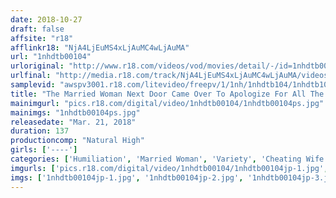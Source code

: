 ```yaml
---
date: 2018-10-27
draft: false
affsite: "r18"
afflinkr18: "NjA4LjEuMS4xLjAuMC4wLjAuMA"
url: "1nhdtb00104"
urloriginal: "http://www.r18.com/videos/vod/movies/detail/-/id=1nhdtb00104"
urlfinal: "http://media.r18.com/track/NjA4LjEuMS4xLjAuMC4wLjAuMA/videos/vod/movies/detail/-/id=1nhdtb00104"
samplevid: "awspv3001.r18.com/litevideo/freepv/1/1nh/1nhdtb104/1nhdtb104_dmb_w.mp4"
title: "The Married Woman Next Door Came Over To Apologize For All The Noise She Was Making So I Made Her Get On Her Hands And Knees And I Blasted Her With A Deep Throat Blowjob Ejaculation"
mainimgurl: "pics.r18.com/digital/video/1nhdtb00104/1nhdtb00104ps.jpg"
mainimgs: "1nhdtb00104ps.jpg"
releasedate: "Mar. 21, 2018"
duration: 137
productioncomp: "Natural High"
girls: ['----']
categories: ['Humiliation', 'Married Woman', 'Variety', 'Cheating Wife', 'Deep Throat', 'Huge Dick - Large Dick', 'Hi-Def']
imgurls: ['pics.r18.com/digital/video/1nhdtb00104/1nhdtb00104jp-1.jpg', 'pics.r18.com/digital/video/1nhdtb00104/1nhdtb00104jp-2.jpg', 'pics.r18.com/digital/video/1nhdtb00104/1nhdtb00104jp-3.jpg', 'pics.r18.com/digital/video/1nhdtb00104/1nhdtb00104jp-4.jpg', 'pics.r18.com/digital/video/1nhdtb00104/1nhdtb00104jp-5.jpg', 'pics.r18.com/digital/video/1nhdtb00104/1nhdtb00104jp-6.jpg', 'pics.r18.com/digital/video/1nhdtb00104/1nhdtb00104jp-7.jpg', 'pics.r18.com/digital/video/1nhdtb00104/1nhdtb00104jp-8.jpg', 'pics.r18.com/digital/video/1nhdtb00104/1nhdtb00104jp-9.jpg', 'pics.r18.com/digital/video/1nhdtb00104/1nhdtb00104jp-10.jpg', 'pics.r18.com/digital/video/1nhdtb00104/1nhdtb00104jp-11.jpg', 'pics.r18.com/digital/video/1nhdtb00104/1nhdtb00104jp-12.jpg', 'pics.r18.com/digital/video/1nhdtb00104/1nhdtb00104jp-13.jpg', 'pics.r18.com/digital/video/1nhdtb00104/1nhdtb00104jp-14.jpg', 'pics.r18.com/digital/video/1nhdtb00104/1nhdtb00104jp-15.jpg', 'pics.r18.com/digital/video/1nhdtb00104/1nhdtb00104jp-16.jpg', 'pics.r18.com/digital/video/1nhdtb00104/1nhdtb00104jp-17.jpg', 'pics.r18.com/digital/video/1nhdtb00104/1nhdtb00104jp-18.jpg', 'pics.r18.com/digital/video/1nhdtb00104/1nhdtb00104jp-19.jpg', 'pics.r18.com/digital/video/1nhdtb00104/1nhdtb00104jp-20.jpg']
imgs: ['1nhdtb00104jp-1.jpg', '1nhdtb00104jp-2.jpg', '1nhdtb00104jp-3.jpg', '1nhdtb00104jp-4.jpg', '1nhdtb00104jp-5.jpg', '1nhdtb00104jp-6.jpg', '1nhdtb00104jp-7.jpg', '1nhdtb00104jp-8.jpg', '1nhdtb00104jp-9.jpg', '1nhdtb00104jp-10.jpg', '1nhdtb00104jp-11.jpg', '1nhdtb00104jp-12.jpg', '1nhdtb00104jp-13.jpg', '1nhdtb00104jp-14.jpg', '1nhdtb00104jp-15.jpg', '1nhdtb00104jp-16.jpg', '1nhdtb00104jp-17.jpg', '1nhdtb00104jp-18.jpg', '1nhdtb00104jp-19.jpg', '1nhdtb00104jp-20.jpg']
---
```

